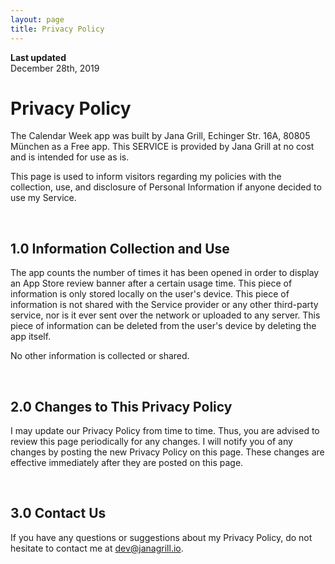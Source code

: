 ```yaml
---
layout: page
title: Privacy Policy
---
```


**Last updated**  
December 28th, 2019

# Privacy Policy
The Calendar Week app was built by Jana Grill, Echinger Str. 16A, 80805 München as a Free app. This SERVICE is provided by Jana Grill at no cost and is intended for use as is.

This page is used to inform visitors regarding my policies with the collection, use, and disclosure of Personal Information if anyone decided to use my Service.

<br>

## 1.0 Information Collection and Use
The app counts the number of times it has been opened in order to display an App Store review banner after a certain usage time. This piece of information is only stored locally on the user's device. This piece of information is not shared with the Service provider or any other third-party service, nor is it ever sent over the network or uploaded to any server. This piece of information can be deleted from the user's device by deleting the app itself.

No other information is collected or shared.

<br>

## 2.0 Changes to This Privacy Policy
I may update our Privacy Policy from time to time. Thus, you are advised to review this page periodically for any changes. I will notify you of any changes by posting the new Privacy Policy on this page. These changes are effective immediately after they are posted on this page.

<br>

## 3.0 Contact Us
If you have any questions or suggestions about my Privacy Policy, do not hesitate to contact me at dev@janagrill.io.